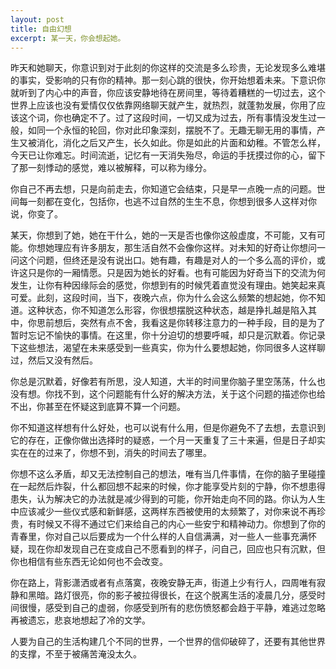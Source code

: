 ```yaml
---
layout: post
title: 自由幻想
excerpt: 某一天，你会想起她。
---
```


昨天和她聊天，你意识到对于此刻的你这样的交流是多么珍贵，无论发现多么难堪的事实，受影响的只有你的精神。那一刻心跳的很快，你开始想着未来。下意识你就听到了内心中的声音，你应该安静地待在房间里，等待着糟糕的一切过去，这个世界上应该也没有爱情仅仅依靠网络聊天就产生，就热烈，就蓬勃发展，你用了应该这个词，你也确定不了。过了这段时间，一切又成为过去，所有事情没发生过一般，如同一个永恒的轮回，你对此印象深刻，摆脱不了。无趣无聊无用的事情，产生又被消化，消化之后又产生，长久如此。你是如此的片面和幼稚。不管怎么样，今天已让你难忘。时间流逝，记忆有一天消失殆尽，命运的手抚摸过你的心，留下了那一刻悸动的感觉，难以被解释，可以称为缘分。

你自己不再去想，只是向前走去，你知道它会结束，只是早一点晚一点的问题。世间每一刻都在变化，包括你，也逃不过自然的生生不息，你想到很多人这样对你说，你变了。

某天，你想到了她，她在干什么，她的一天是否也像你这般虚度，不可能，又有可能。你想她理应有许多朋友，那生活自然不会像你这样。对未知的好奇让你想问一问这个问题，但终还是没有说出口。她有趣，有趣是对人的一个多么高的评价，或许这只是你的一厢情愿。只是因为她长的好看。也有可能因为好奇当下的交流为何发生，让你有种因缘际会的感觉，你想到有的时候凭着直觉没有理由。她笑起来真可爱。此刻，这段时间，当下，夜晚六点，你为什么会这么频繁的想起她，你不知道。这种状态，你不知道怎么形容，你很想摆脱这种状态，越是挣扎越是陷入其中，你思前想后，突然有点不舍，我看这是你转移注意力的一种手段，目的是为了暂时忘记不愉快的事情。在这里，你十分迫切的想要呼喊，却只是沉默着。你记录下这些想法，渴望在未来感受到一些真实，你为什么要想起她，你同很多人这样聊过，然后又没有然后。

你总是沉默着，好像若有所思，没人知道，大半的时间里你脑子里空荡荡，什么也没有想。你找不到，这个问题能有什么好的解决方法，关于这个问题的描述你也给不出，你甚至在怀疑这到底算不算一个问题。

你不知道这样想有什么好处，也可以说有什么用，但是你避免不了去想，去意识到它的存在，正像你做出选择时的疑惑，一个月一天重复了三十来遍，但是日子却实实在在的过来了，你想不到，消失的时间去了哪里。

你想不这么矛盾，却又无法控制自己的想法，唯有当几件事情，在你的脑子里碰撞在一起然后炸裂，什么都回想不起来的时候，你才能享受片刻的宁静，你不想患得患失，认为解决它的办法就是减少得到的可能，你开始走向不同的路。你认为人生中应该减少一些仪式感和新鲜感，这两样东西被使用的太频繁了，对你来说不再珍贵，有时候又不得不通过它们来给自己的内心一些安宁和精神动力。你想到了你的青春里，你对自己以后要成为一个什么样的人自信满满，对一些人一些事充满怀疑，现在你却发现自己在变成自己不愿看到的样子，问自己，回应也只有沉默，但你也相信有些东西无论如何也不会改变。

你在路上，背影潇洒或者有点落寞，夜晚安静无声，街道上少有行人，四周唯有寂静和黑暗。路灯很亮，你的影子被拉得很长，在这个脱离生活的凌晨几分，感受时间很慢，感受到自己的虚弱，你感受到所有的悲伤愤怒都会趋于平静，难逃过忽略再被遗忘，悲哀地想起了冷的文学。

人要为自己的生活构建几个不同的世界，一个世界的信仰破碎了，还要有其他世界的支撑，不至于被痛苦淹没太久。

